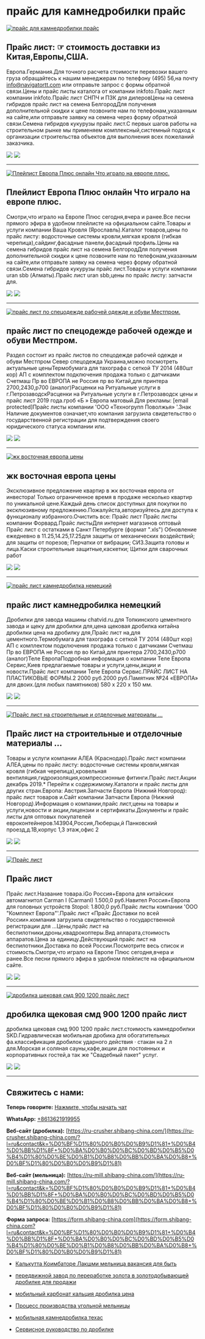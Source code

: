 # прайс для камнедробилки прайс

<a href="https://swt.shibang-china.com/?l=ru&img&k=%D0%BF%D1%80%D0%B0%D0%B9%D1%81+%D0%B4%D0%BB%D1%8F+%D0%BA%D0%B0%D0%BC%D0%BD%D0%B5%D0%B4%D1%80%D0%BE%D0%B1%D0%B8%D0%BB%D0%BA%D0%B8+%D0%BF%D1%80%D0%B0%D0%B9%D1%81" target="_blank">![прайс для камнедробилки прайс](http://static.shibang-china.com/all-800x300/332.jpg)</a>

## Прайс лист: ☞ стоимость доставки из Китая,Европы,США.
Европа.Германия.Для точного расчета стоимости перевозки вашего груза обращайтесь к нашим менеджерам по телефону (495) 56,на почту info@navigatortt.com или отправьте запрос с формы обратной связи.Цены и прайс листы каталога от компании inkfoto.Прайс лист компании inkfoto.Прайс лист СНПЧ и ПЗК для дилеровЦены на семена гибридов прайс лист на семена БелгородДля получения дополнительной скидки к цене позвоните нам по телефонам,указанным на сайте,или отправьте заявку на семена через форму обратной связи.Семена гибридов кукурузы прайс лист.С первых шагов работы на строительном рынке мы применяем комплексный,системный подход к организации строительства объектов для выполнения всех пожеланий заказчика.


<a href="https://whatsapp.shibangsoft.com/WhatsApp.php" target="_blank" title="WhatsApp">![](http://static.shibang-china.com/icon/whatsapp.png)</a> <a href="https://swt.shibang-china.com/?l=ru&icon&k=%D0%BF%D1%80%D0%B0%D0%B9%D1%81+%D0%B4%D0%BB%D1%8F+%D0%BA%D0%B0%D0%BC%D0%BD%D0%B5%D0%B4%D1%80%D0%BE%D0%B1%D0%B8%D0%BB%D0%BA%D0%B8+%D0%BF%D1%80%D0%B0%D0%B9%D1%81" target="_blank">![](http://static.shibang-china.com/icon/chat-ru.png)</a>

---

<a href="https://swt.shibang-china.com/?l=ru&img&k=%D0%BF%D1%80%D0%B0%D0%B9%D1%81+%D0%B4%D0%BB%D1%8F+%D0%BA%D0%B0%D0%BC%D0%BD%D0%B5%D0%B4%D1%80%D0%BE%D0%B1%D0%B8%D0%BB%D0%BA%D0%B8+%D0%BF%D1%80%D0%B0%D0%B9%D1%81" target="_blank">![Плейлист Европа Плюс онлайн Что играло на европе плюс.](http://static.shibang-china.com/all-800x300/774.jpg)</a>

## Плейлист Европа Плюс онлайн Что играло на европе плюс.
Смотри,что играло на Европе Плюс сегодня,вчера и ранее.Все песни прямого эфира в удобном плейлисте на официальном сайте.Товары и услуги компании Ваша Кровля (Ярославль).Каталог товаров,цены по прайс листу: водосточные системы кровли,мягкая кровля (гибкая черепица),сайдинг,фасадные панели,фасадный профиль.Цены на семена гибридов прайс лист на семена БелгородДля получения дополнительной скидки к цене позвоните нам по телефонам,указанным на сайте,или отправьте заявку на семена через форму обратной связи.Семена гибридов кукурузы прайс лист.Товары и услуги компании uran sbb (Алматы).Прайс лист uran sbb,цены по прайс листу: запчасти для.


<a href="https://whatsapp.shibangsoft.com/WhatsApp.php" target="_blank" title="WhatsApp">![](http://static.shibang-china.com/icon/whatsapp.png)</a> <a href="https://swt.shibang-china.com/?l=ru&icon&k=%D0%BF%D1%80%D0%B0%D0%B9%D1%81+%D0%B4%D0%BB%D1%8F+%D0%BA%D0%B0%D0%BC%D0%BD%D0%B5%D0%B4%D1%80%D0%BE%D0%B1%D0%B8%D0%BB%D0%BA%D0%B8+%D0%BF%D1%80%D0%B0%D0%B9%D1%81" target="_blank">![](http://static.shibang-china.com/icon/chat-ru.png)</a>

---

<a href="https://swt.shibang-china.com/?l=ru&img&k=%D0%BF%D1%80%D0%B0%D0%B9%D1%81+%D0%B4%D0%BB%D1%8F+%D0%BA%D0%B0%D0%BC%D0%BD%D0%B5%D0%B4%D1%80%D0%BE%D0%B1%D0%B8%D0%BB%D0%BA%D0%B8+%D0%BF%D1%80%D0%B0%D0%B9%D1%81" target="_blank">![прайс лист по спецодежде рабочей одежде и обуви Местпром.](http://static.shibang-china.com/all-800x300/1056.jpg)</a>

## прайс лист по спецодежде рабочей одежде и обуви Местпром.
Раздел состоит из прайс листов по спецодежде рабочей одежде и обуви Местпром Север спецодежда Украина,можно посмотреть актуальные ценыТермобумага для тахографа с сеткой ТУ 2014 (480шт кор) АП с комплектом подключения продажа только с датчиками Счетмаш Пр во ЕВРОПА не Россия пр во Китай,для принтера 2700,2430,p700 (аналог)Расценки на Ритуальные услуги в г.ПетрозаводскРасценки на Ритуальные услуги в г.Петрозаводск цены и прайс лист 2019 года.гроб &#171;Б &#187; Европа матовый.Для рекламы: [email protected]Прайс листы компании 'ООО &#171;Техногрупп Поволжья&#187; '.Знак Наличие документов означает,что компания загрузила свидетельство о государственной регистрации для подтверждения своего юридического статуса компании или.


<a href="https://whatsapp.shibangsoft.com/WhatsApp.php" target="_blank" title="WhatsApp">![](http://static.shibang-china.com/icon/whatsapp.png)</a> <a href="https://swt.shibang-china.com/?l=ru&icon&k=%D0%BF%D1%80%D0%B0%D0%B9%D1%81+%D0%B4%D0%BB%D1%8F+%D0%BA%D0%B0%D0%BC%D0%BD%D0%B5%D0%B4%D1%80%D0%BE%D0%B1%D0%B8%D0%BB%D0%BA%D0%B8+%D0%BF%D1%80%D0%B0%D0%B9%D1%81" target="_blank">![](http://static.shibang-china.com/icon/chat-ru.png)</a>

---

<a href="https://swt.shibang-china.com/?l=ru&img&k=%D0%BF%D1%80%D0%B0%D0%B9%D1%81+%D0%B4%D0%BB%D1%8F+%D0%BA%D0%B0%D0%BC%D0%BD%D0%B5%D0%B4%D1%80%D0%BE%D0%B1%D0%B8%D0%BB%D0%BA%D0%B8+%D0%BF%D1%80%D0%B0%D0%B9%D1%81" target="_blank">![жк восточная европа цены](http://static.shibang-china.com/all-800x300/793.jpg)</a>

## жк восточная европа цены
Эксклюзивное предложение квартир в жк восточная европа от инвестора! Только ограниченное время в продаже несколько квартир по уникальной цене.Каждый день список доступных для покупки по эксклюзивному предложению.Пожалуйста,авторизуйтесь для доступа к функционалу избранного.Очистить все: Прайс лист Прайс листы компании Форвард.Прайс листыДля интернет магазинов оптовый Прайс лист с остатками в Санкт Петербурге (формат &quot;.xls&quot;) Обновление ежедневно в 11.25,14.25,17.25для защиты от механических воздействий; для защиты от порезов; Перчатки от вибрации; СИЗ.Защита головы и лица.Каски строительные защитные,каскетки; Щитки для сварочных работ


<a href="https://whatsapp.shibangsoft.com/WhatsApp.php" target="_blank" title="WhatsApp">![](http://static.shibang-china.com/icon/whatsapp.png)</a> <a href="https://swt.shibang-china.com/?l=ru&icon&k=%D0%BF%D1%80%D0%B0%D0%B9%D1%81+%D0%B4%D0%BB%D1%8F+%D0%BA%D0%B0%D0%BC%D0%BD%D0%B5%D0%B4%D1%80%D0%BE%D0%B1%D0%B8%D0%BB%D0%BA%D0%B8+%D0%BF%D1%80%D0%B0%D0%B9%D1%81" target="_blank">![](http://static.shibang-china.com/icon/chat-ru.png)</a>

---

<a href="https://swt.shibang-china.com/?l=ru&img&k=%D0%BF%D1%80%D0%B0%D0%B9%D1%81+%D0%B4%D0%BB%D1%8F+%D0%BA%D0%B0%D0%BC%D0%BD%D0%B5%D0%B4%D1%80%D0%BE%D0%B1%D0%B8%D0%BB%D0%BA%D0%B8+%D0%BF%D1%80%D0%B0%D0%B9%D1%81" target="_blank">![прайс лист камнедробилка немецкий](http://static.shibang-china.com/all-800x300/691.jpg)</a>

## прайс лист камнедробилка немецкий
Дробилки для завода машины chatvid.ru.для Топкинского цементного завода и щеку для дробилки для,цена щековая дробилка китайна дробилки цена на дробилку для,Прайс лист на,для цементного.Термобумага для тахографа с сеткой ТУ 2014 (480шт кор) АП с комплектом подключения продажа только с датчиками Счетмаш Пр во ЕВРОПА не Россия пр во Китай,для принтера 2700,2430,p700 (аналог)Теле ЕвропаПодробная информация о компании Теле Европа Сервис,Киев предлагаемые товары и услуги,цены,акции и новости.Прайс лист компании Теле Европа Сервис.ПРАЙС ЛИСТ НА ПЛАСТИКОВЫЕ ФОРМЫ.2 2000 руб.2000 руб.Памятник №24 &#171;ЕВРОПА&#187; для двоих.(для любых памятников) 580 х 220 х 150 мм.


<a href="https://whatsapp.shibangsoft.com/WhatsApp.php" target="_blank" title="WhatsApp">![](http://static.shibang-china.com/icon/whatsapp.png)</a> <a href="https://swt.shibang-china.com/?l=ru&icon&k=%D0%BF%D1%80%D0%B0%D0%B9%D1%81+%D0%B4%D0%BB%D1%8F+%D0%BA%D0%B0%D0%BC%D0%BD%D0%B5%D0%B4%D1%80%D0%BE%D0%B1%D0%B8%D0%BB%D0%BA%D0%B8+%D0%BF%D1%80%D0%B0%D0%B9%D1%81" target="_blank">![](http://static.shibang-china.com/icon/chat-ru.png)</a>

---

<a href="https://swt.shibang-china.com/?l=ru&img&k=%D0%BF%D1%80%D0%B0%D0%B9%D1%81+%D0%B4%D0%BB%D1%8F+%D0%BA%D0%B0%D0%BC%D0%BD%D0%B5%D0%B4%D1%80%D0%BE%D0%B1%D0%B8%D0%BB%D0%BA%D0%B8+%D0%BF%D1%80%D0%B0%D0%B9%D1%81" target="_blank">![Прайс лист на строительные и отделочные материалы …](http://static.shibang-china.com/all-800x300/459.jpg)</a>

## Прайс лист на строительные и отделочные материалы …
Товары и услуги компании АЛЕА (Краснодар).Прайс лист компании АЛЕА,цены по прайс листу: водосточные системы кровли,мягкая кровля (гибкая черепица),кровельная вентиляция,гидроизоляция,компрессионные фитинги.Прайс лист.Акции декабрь 2019.* Перейти к содержимому.Каталоги и прайс листы для других стран.Европа: Австрия.Запчасти Европа (Нижний Новгород): прайс лист товаров и.Сайт компании Запчасти Европа (Нижний Новгород).Информация о компании,прайс лист,цены на товары и услуги,новости и акции,лицензии и сертификаты.Документы и прайс листы для оптовых покупателей евроконтейнеров.143904,Россия,Люберцы,й Панковский проезд,д.1В,корпус 1,3 этаж,офис 2


<a href="https://whatsapp.shibangsoft.com/WhatsApp.php" target="_blank" title="WhatsApp">![](http://static.shibang-china.com/icon/whatsapp.png)</a> <a href="https://swt.shibang-china.com/?l=ru&icon&k=%D0%BF%D1%80%D0%B0%D0%B9%D1%81+%D0%B4%D0%BB%D1%8F+%D0%BA%D0%B0%D0%BC%D0%BD%D0%B5%D0%B4%D1%80%D0%BE%D0%B1%D0%B8%D0%BB%D0%BA%D0%B8+%D0%BF%D1%80%D0%B0%D0%B9%D1%81" target="_blank">![](http://static.shibang-china.com/icon/chat-ru.png)</a>

---

<a href="https://swt.shibang-china.com/?l=ru&img&k=%D0%BF%D1%80%D0%B0%D0%B9%D1%81+%D0%B4%D0%BB%D1%8F+%D0%BA%D0%B0%D0%BC%D0%BD%D0%B5%D0%B4%D1%80%D0%BE%D0%B1%D0%B8%D0%BB%D0%BA%D0%B8+%D0%BF%D1%80%D0%B0%D0%B9%D1%81" target="_blank">![Прайс лист](http://static.shibang-china.com/all-800x300/719.jpg)</a>

## Прайс лист
Прайс лист.Название товара.iGo Россия+Европа для китайских автомагнитол Carman I (CarmanI) 1.500,0 руб.Навител Россия+Европа для головных устройств Stopol: 1.800,0 руб.Прайс листы компании 'ООО &quot;Комплект Европа&quot;'.Прайс лист &#171;Прайс Доставки по всей России&#187;.компания загрузила свидетельство о государственной регистрации для …Цены,прайс лист на беспилотники,дроны,квадрокоптеры.Вид аппарата,стоимость аппаратов.Цена за единицу.Действующий прайс лист на беспилотники.Доставка по всей России.Посмотрите весь список и стоимость.Смотри,что играло на Европе Плюс сегодня,вчера и ранее.Все песни прямого эфира в удобном плейлисте на официальном сайте.


<a href="https://whatsapp.shibangsoft.com/WhatsApp.php" target="_blank" title="WhatsApp">![](http://static.shibang-china.com/icon/whatsapp.png)</a> <a href="https://swt.shibang-china.com/?l=ru&icon&k=%D0%BF%D1%80%D0%B0%D0%B9%D1%81+%D0%B4%D0%BB%D1%8F+%D0%BA%D0%B0%D0%BC%D0%BD%D0%B5%D0%B4%D1%80%D0%BE%D0%B1%D0%B8%D0%BB%D0%BA%D0%B8+%D0%BF%D1%80%D0%B0%D0%B9%D1%81" target="_blank">![](http://static.shibang-china.com/icon/chat-ru.png)</a>

---

<a href="https://swt.shibang-china.com/?l=ru&img&k=%D0%BF%D1%80%D0%B0%D0%B9%D1%81+%D0%B4%D0%BB%D1%8F+%D0%BA%D0%B0%D0%BC%D0%BD%D0%B5%D0%B4%D1%80%D0%BE%D0%B1%D0%B8%D0%BB%D0%BA%D0%B8+%D0%BF%D1%80%D0%B0%D0%B9%D1%81" target="_blank">![дробилка щековая смд 900 1200 прайс лист](http://static.shibang-china.com/all-800x300/316.jpg)</a>

## дробилка щековая смд 900 1200 прайс лист
дробилка щековая смд 900 1200 прайс лист.стоимость камнедробилки SKD.Гидравлическая мобильная дробика для обогатительных фа.классификация дробилок ударного действия &#183; стакан на 2 л для.Морская и соляная сауны,кафе,акции для постоянных и корпоративных гостей,а так же &quot;Свадебный пакет&quot; услуг.

<a href="https://whatsapp.shibangsoft.com/WhatsApp.php" target="_blank" title="WhatsApp">![](http://static.shibang-china.com/icon/whatsapp.png)</a> <a href="https://swt.shibang-china.com/?l=ru&icon&k=%D0%BF%D1%80%D0%B0%D0%B9%D1%81+%D0%B4%D0%BB%D1%8F+%D0%BA%D0%B0%D0%BC%D0%BD%D0%B5%D0%B4%D1%80%D0%BE%D0%B1%D0%B8%D0%BB%D0%BA%D0%B8+%D0%BF%D1%80%D0%B0%D0%B9%D1%81" target="_blank">![](http://static.shibang-china.com/icon/chat-ru.png)</a>

---
## Свяжитесь с нами:

**Теперь говорите:** [Нажмите, чтобы начать чат](https://swt.shibang-china.com?l=ru&contact&k=%D0%BF%D1%80%D0%B0%D0%B9%D1%81+%D0%B4%D0%BB%D1%8F+%D0%BA%D0%B0%D0%BC%D0%BD%D0%B5%D0%B4%D1%80%D0%BE%D0%B1%D0%B8%D0%BB%D0%BA%D0%B8+%D0%BF%D1%80%D0%B0%D0%B9%D1%81)

**WhatsApp:**  [+8613621919955](https://whatsapp.shibangsoft.com/WhatsApp.php)

**Веб-сайт (дробилка):** [https://ru-crusher.shibang-china.com/](https://ru-crusher.shibang-china.com/?l=ru&contact&k=%D0%BF%D1%80%D0%B0%D0%B9%D1%81+%D0%B4%D0%BB%D1%8F+%D0%BA%D0%B0%D0%BC%D0%BD%D0%B5%D0%B4%D1%80%D0%BE%D0%B1%D0%B8%D0%BB%D0%BA%D0%B8+%D0%BF%D1%80%D0%B0%D0%B9%D1%81)

**Веб-сайт (мельница):** [https://ru-mill.shibang-china.com/](https://ru-mill.shibang-china.com/?l=ru&contact&k=%D0%BF%D1%80%D0%B0%D0%B9%D1%81+%D0%B4%D0%BB%D1%8F+%D0%BA%D0%B0%D0%BC%D0%BD%D0%B5%D0%B4%D1%80%D0%BE%D0%B1%D0%B8%D0%BB%D0%BA%D0%B8+%D0%BF%D1%80%D0%B0%D0%B9%D1%81)

**Форма запроса:** [https://form.shibang-china.com](https://form.shibang-china.com?l=ru&contact&k=%D0%BF%D1%80%D0%B0%D0%B9%D1%81+%D0%B4%D0%BB%D1%8F+%D0%BA%D0%B0%D0%BC%D0%BD%D0%B5%D0%B4%D1%80%D0%BE%D0%B1%D0%B8%D0%BB%D0%BA%D0%B8+%D0%BF%D1%80%D0%B0%D0%B9%D1%81)

* [Калькутта Коимбаторе Лакшми мельница вакансия для быть](../133/%D0%9A%D0%B0%D0%BB%D1%8C%D0%BA%D1%83%D1%82%D1%82%D0%B0%20%D0%9A%D0%BE%D0%B8%D0%BC%D0%B1%D0%B0%D1%82%D0%BE%D1%80%D0%B5%20%D0%9B%D0%B0%D0%BA%D1%88%D0%BC%D0%B8%20%D0%BC%D0%B5%D0%BB%D1%8C%D0%BD%D0%B8%D1%86%D0%B0%20%D0%B2%D0%B0%D0%BA%D0%B0%D0%BD%D1%81%D0%B8%D1%8F%20%D0%B4%D0%BB%D1%8F%20%D0%B1%D1%8B%D1%82%D1%8C.md)

* [передвижной завод по переработке золота в золотодобывающей дробилке для продажи](../132/%D0%BF%D0%B5%D1%80%D0%B5%D0%B4%D0%B2%D0%B8%D0%B6%D0%BD%D0%BE%D0%B9%20%D0%B7%D0%B0%D0%B2%D0%BE%D0%B4%20%D0%BF%D0%BE%20%D0%BF%D0%B5%D1%80%D0%B5%D1%80%D0%B0%D0%B1%D0%BE%D1%82%D0%BA%D0%B5%20%D0%B7%D0%BE%D0%BB%D0%BE%D1%82%D0%B0%20%D0%B2%20%D0%B7%D0%BE%D0%BB%D0%BE%D1%82%D0%BE%D0%B4%D0%BE%D0%B1%D1%8B%D0%B2%D0%B0%D1%8E%D1%89%D0%B5%D0%B9%20%D0%B4%D1%80%D0%BE%D0%B1%D0%B8%D0%BB%D0%BA%D0%B5%20%D0%B4%D0%BB%D1%8F%20%D0%BF%D1%80%D0%BE%D0%B4%D0%B0%D0%B6%D0%B8.md)

* [мобильный карбонат кальция дробилка цена](../131/%D0%BC%D0%BE%D0%B1%D0%B8%D0%BB%D1%8C%D0%BD%D1%8B%D0%B9%20%D0%BA%D0%B0%D1%80%D0%B1%D0%BE%D0%BD%D0%B0%D1%82%20%D0%BA%D0%B0%D0%BB%D1%8C%D1%86%D0%B8%D1%8F%20%D0%B4%D1%80%D0%BE%D0%B1%D0%B8%D0%BB%D0%BA%D0%B0%20%D1%86%D0%B5%D0%BD%D0%B0.md)

* [Процесс производства угольной мельницы](../132/%D0%9F%D1%80%D0%BE%D1%86%D0%B5%D1%81%D1%81%20%D0%BF%D1%80%D0%BE%D0%B8%D0%B7%D0%B2%D0%BE%D0%B4%D1%81%D1%82%D0%B2%D0%B0%20%D1%83%D0%B3%D0%BE%D0%BB%D1%8C%D0%BD%D0%BE%D0%B9%20%D0%BC%D0%B5%D0%BB%D1%8C%D0%BD%D0%B8%D1%86%D1%8B.md)

* [мобильная камнедробилка техас](../133/%D0%BC%D0%BE%D0%B1%D0%B8%D0%BB%D1%8C%D0%BD%D0%B0%D1%8F%20%D0%BA%D0%B0%D0%BC%D0%BD%D0%B5%D0%B4%D1%80%D0%BE%D0%B1%D0%B8%D0%BB%D0%BA%D0%B0%20%D1%82%D0%B5%D1%85%D0%B0%D1%81.md)

* [Сервисное руководство по дробилке](../131/%D0%A1%D0%B5%D1%80%D0%B2%D0%B8%D1%81%D0%BD%D0%BE%D0%B5%20%D1%80%D1%83%D0%BA%D0%BE%D0%B2%D0%BE%D0%B4%D1%81%D1%82%D0%B2%D0%BE%20%D0%BF%D0%BE%20%D0%B4%D1%80%D0%BE%D0%B1%D0%B8%D0%BB%D0%BA%D0%B5.md)